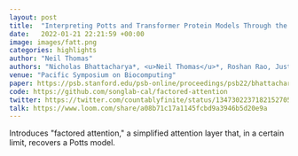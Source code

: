 ```yaml
---
layout: post
title:  "Interpreting Potts and Transformer Protein Models Through the Lens of Simplified Attention"
date:   2022-01-21 22:21:59 +00:00
image: images/fatt.png
categories: highlights
author: "Neil Thomas"
authors: "Nicholas Bhattacharya*, <u>Neil Thomas</u>*, Roshan Rao, Justas Dauparas, Peter K. Koo, David Baker, Yun S. Song, Sergey Ovchinnikov"
venue: "Pacific Symposium on Biocomputing"
paper: https://psb.stanford.edu/psb-online/proceedings/psb22/bhattacharya.pdf
code: https://github.com/songlab-cal/factored-attention
twitter: https://twitter.com/countablyfinite/status/1347302237182152705
talk: https://www.loom.com/share/a08b71c17a1145fcbd9a3946b5d20e9a
---
```

Introduces "factored attention," a simplified attention layer that, in a certain limit, recovers a Potts model.